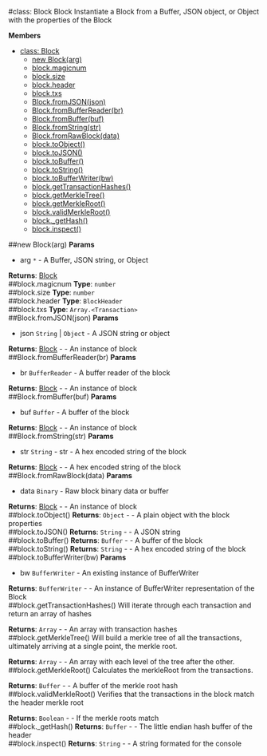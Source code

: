 <a name="Block"></a>
#class: Block
Block
Instantiate a Block from a Buffer, JSON object, or Object with
the properties of the Block

**Members**

* [class: Block](#Block)
  * [new Block(arg)](#new_Block)
  * [block.magicnum](#Block#magicnum)
  * [block.size](#Block#size)
  * [block.header](#Block#header)
  * [block.txs](#Block#txs)
  * [Block.fromJSON(json)](#Block.fromJSON)
  * [Block.fromBufferReader(br)](#Block.fromBufferReader)
  * [Block.fromBuffer(buf)](#Block.fromBuffer)
  * [Block.fromString(str)](#Block.fromString)
  * [Block.fromRawBlock(data)](#Block.fromRawBlock)
  * [block.toObject()](#Block#toObject)
  * [block.toJSON()](#Block#toJSON)
  * [block.toBuffer()](#Block#toBuffer)
  * [block.toString()](#Block#toString)
  * [block.toBufferWriter(bw)](#Block#toBufferWriter)
  * [block.getTransactionHashes()](#Block#getTransactionHashes)
  * [block.getMerkleTree()](#Block#getMerkleTree)
  * [block.getMerkleRoot()](#Block#getMerkleRoot)
  * [block.validMerkleRoot()](#Block#validMerkleRoot)
  * [block._getHash()](#Block#_getHash)
  * [block.inspect()](#Block#inspect)

<a name="new_Block"></a>
##new Block(arg)
**Params**

- arg `*` - A Buffer, JSON string, or Object  

**Returns**: [Block](#Block)  
<a name="Block#magicnum"></a>
##block.magicnum
**Type**: `number`  
<a name="Block#size"></a>
##block.size
**Type**: `number`  
<a name="Block#header"></a>
##block.header
**Type**: `BlockHeader`  
<a name="Block#txs"></a>
##block.txs
**Type**: `Array.<Transaction>`  
<a name="Block.fromJSON"></a>
##Block.fromJSON(json)
**Params**

- json `String` | `Object` - A JSON string or object  

**Returns**: [Block](#Block) - - An instance of block  
<a name="Block.fromBufferReader"></a>
##Block.fromBufferReader(br)
**Params**

- br `BufferReader` - A buffer reader of the block  

**Returns**: [Block](#Block) - - An instance of block  
<a name="Block.fromBuffer"></a>
##Block.fromBuffer(buf)
**Params**

- buf `Buffer` - A buffer of the block  

**Returns**: [Block](#Block) - - An instance of block  
<a name="Block.fromString"></a>
##Block.fromString(str)
**Params**

- str `String` - str - A hex encoded string of the block  

**Returns**: [Block](#Block) - - A hex encoded string of the block  
<a name="Block.fromRawBlock"></a>
##Block.fromRawBlock(data)
**Params**

- data `Binary` - Raw block binary data or buffer  

**Returns**: [Block](#Block) - - An instance of block  
<a name="Block#toObject"></a>
##block.toObject()
**Returns**: `Object` - - A plain object with the block properties  
<a name="Block#toJSON"></a>
##block.toJSON()
**Returns**: `String` - - A JSON string  
<a name="Block#toBuffer"></a>
##block.toBuffer()
**Returns**: `Buffer` - - A buffer of the block  
<a name="Block#toString"></a>
##block.toString()
**Returns**: `String` - - A hex encoded string of the block  
<a name="Block#toBufferWriter"></a>
##block.toBufferWriter(bw)
**Params**

- bw `BufferWriter` - An existing instance of BufferWriter  

**Returns**: `BufferWriter` - - An instance of BufferWriter representation of the Block  
<a name="Block#getTransactionHashes"></a>
##block.getTransactionHashes()
Will iterate through each transaction and return an array of hashes

**Returns**: `Array` - - An array with transaction hashes  
<a name="Block#getMerkleTree"></a>
##block.getMerkleTree()
Will build a merkle tree of all the transactions, ultimately arriving at
a single point, the merkle root.

**Returns**: `Array` - - An array with each level of the tree after the other.  
<a name="Block#getMerkleRoot"></a>
##block.getMerkleRoot()
Calculates the merkleRoot from the transactions.

**Returns**: `Buffer` - - A buffer of the merkle root hash  
<a name="Block#validMerkleRoot"></a>
##block.validMerkleRoot()
Verifies that the transactions in the block match the header merkle root

**Returns**: `Boolean` - - If the merkle roots match  
<a name="Block#_getHash"></a>
##block._getHash()
**Returns**: `Buffer` - - The little endian hash buffer of the header  
<a name="Block#inspect"></a>
##block.inspect()
**Returns**: `String` - - A string formated for the console  
